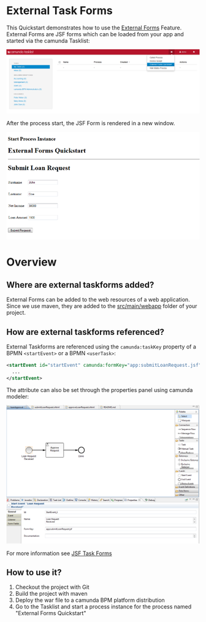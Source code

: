 # External Task Forms

This Quickstart demonstrates how to use the [External Forms](http://docs.camunda.org/latest/guides/user-guide/#tasklist-task-forms-external-task-forms) Feature. External Forms are JSF forms which can be loaded from your app and started via the camunda Tasklist:

![External Forms Tasklist Screenshot][1]

After the process start, the JSF Form is rendered in a new window.

![External Forms Screenshot][2]

# Overview

## Where are external taskforms added?

External Forms can be added to the web resources of a web application. Since we use maven, they are added to the [src/main/webapp][4] folder of your project.

## How are external taskforms referenced?

External Taskforms are referenced using the `camunda:taskKey` property of a BPMN `<startEvent>` or a BPMN `<userTask>`:

```xml
<startEvent id="startEvent" camunda:formKey="app:submitLoanRequest.jsf" name="Loan Request Received">
  ...
</startEvent>
```

The attribute can also be set through the properties panel using camunda modeler:

![External Forms Screenshot Modeler][3]

For more information see [JSF Task Forms](http://docs.camunda.org/latest/real-life/how-to/#user-interface-jsf-task-forms) 

## How to use it?

1. Checkout the project with Git
2. Build the project with maven
3. Deploy the war file to a camunda BPM platform distribution
4. Go to the Tasklist and start a process instance for the process named "External Forms Quickstart"

[1]: docs/screenshot-tasklist.png
[2]: docs/screenshot.png
[3]: docs/screenshot-modeler.png
[4]: src/main/webapp
